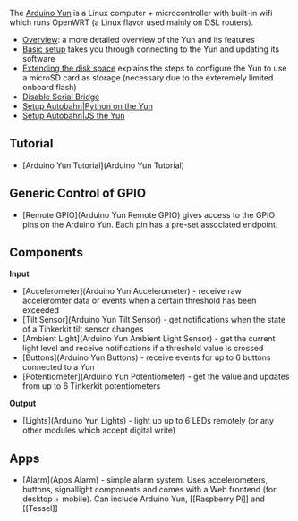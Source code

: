 <div class="topimage_container">
   <img class="topimage" src="../../static/img/iotcookbook/arduino_yun.jpg" alt="">   
</div>

The [Arduino Yun](http://www.arduino.cc/en/Main/ArduinoBoardYun?from=Main.ArduinoYUN) is a Linux computer + microcontroller with built-in wifi which runs OpenWRT (a Linux flavor used mainly on DSL routers).

* [Overview](Arduino-Yun-Overview): a more detailed overview of the Yun and its features
* [Basic setup](Arduino-Yun-Basic-Setup) takes you through connecting to the Yun and updating its software
* [Extending the disk space](Arduino-Yun-Expanding-Disk-Space) explains the steps to configure the Yun to use a microSD card as storage (necessary due to the exteremely limited onboard flash)
* [Disable Serial Bridge](Arduino-Yun-Disable-Bridge)
* [Setup Autobahn|Python on the Yun](Arduino-Yun-AutobahnPython-Setup)
* [Setup Autobahn|JS the Yun](Arduino-Yun-AutobahnJS-Setup)


## Tutorial

* [Arduino Yun Tutorial](Arduino Yun Tutorial)

## Generic Control of GPIO

* [Remote GPIO](Arduino Yun Remote GPIO) gives access to the GPIO pins on the Arduino Yun. Each pin has a pre-set associated endpoint.

## Components

**Input**

* [Accelerometer](Arduino Yun Accelerometer) - receive raw acceleromter data or events when a certain threshold has been exceeded
* [Tilt Sensor](Arduino Yun Tilt Sensor) - get notifications when the state of a Tinkerkit tilt sensor changes
* [Ambient Light](Arduino Yun Ambient Light Sensor) - get the current light level and receive notifications if a threshold value is crossed
* [Buttons](Arduino Yun Buttons) - receive events for up to 6 buttons connected to a Yun
* [Potentiometer](Arduino Yun Potentiometer) - get the value and updates from up to 6 Tinkerkit potentiometers

**Output**

* [Lights](Arduino Yun Lights) - light up up to 6 LEDs remotely (or any other modules which accept digital write)

## Apps

* [Alarm](Apps Alarm) - simple alarm system. Uses accelerometers, buttons, signallight components and comes with a Web frontend (for desktop + mobile). Can include Arduino Yun, [[Raspberry Pi]] and [[Tessel]]